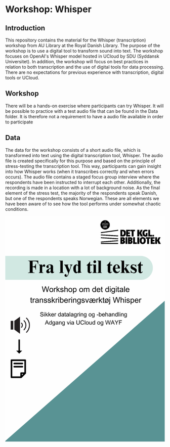 # Workshop: Whisper
## Introduction
This repository contains the material for the Whisper (transcription) workshop from AU Library at the Royal Danish Library. The purpose of the workshop is to use a digital tool to transform sound into text. The workshop focuses on OpenAI's Whisper model hosted in UCloud by SDU (Syddansk Universitet). In addition, the workshop will focus on best practices in relation to both transcription and the use of digital tools for data processing.
There are no expectations for previous experience with transcription, digital tools or UCloud.

## Workshop
There will be a hands-on exercise where participants can try Whisper. It will be possible to practice with a test audio file that can be found in the Data folder. It is therefore not a requirement to have a audio file available in order to participate

## Data
The data for the workshop consists of a short audio file, which is transformed into text using the digital transcription tool, Whisper. The audio file is created specifically for this purpose and based on the principle of stress-testing the transcription tool. This way, participants can gain insight into how Whisper works (when it transcribes correctly and when errors occurs). The audio file contains a staged focus group interview where the respondents have been instructed to interrupt each other. Additionally, the recording is made in a location with a lot of background noise. As the final element of the stress test, the majority of the respondents speak Danish, but one of the respondents speaks Norwegian. These are all elements we have been aware of to see how the tool performs under somewhat chaotic conditions.

<img src="./Slides/Plakat_Whisper_Workshop.png" width="600" align="center"/>

